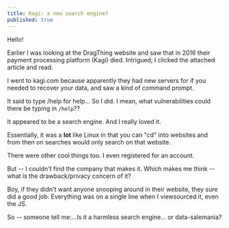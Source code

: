 ```yaml
---
title: Kagi: a new search engine?
published: true
---
```



Hello!

Earlier I was looking at the DragThing website and saw that in 2016 their payment processing platform (Kagi) died. Intrigued, I clicked the attached article and read.

I went to kagi.com because apparently they had new servers for if you needed to recover your data, and saw a kind of command prompt.

It said to type /help for help... So I did. I mean, what vulnerabilities could there be typing in `/help`??

It appeared to be a search engine. And I really loved it.

Essentially, it was a **lot** like Linux in that you can "cd" into websites and from then on searches would only search on that website.

There were other cool things too. I even registered for an account.

But -- I couldn't find the company that makes it. Which makes me think -- what is the drawback/privacy concern of it?

Boy, if they didn't want anyone snooping around in their website, they sure did a good job. Everything was on a single line when I viewsourced it, even the JS.

So -- someone tell me:...Is it a harmless search engine... or data-salemania?
